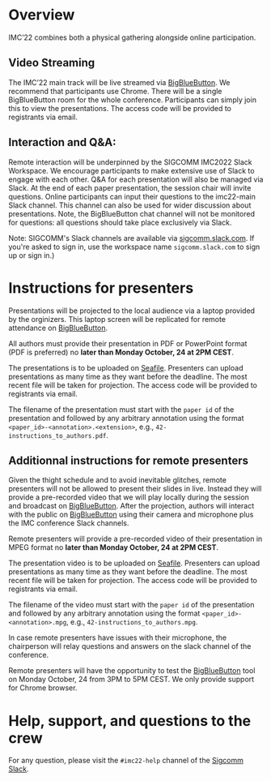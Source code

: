 # Overview

IMC’22 combines both a physical gathering alongside online participation. 

## Video Streaming
The IMC’22 main track will be live streamed via [BigBlueButton](https://bbb.unistra.fr/b/pas-cvz-7gm-czq). We recommend that participants use Chrome. There will be a single BigBlueButton room for the whole conference. Participants can simply join this to view the presentations. The access code will be provided to registrants via email.

## Interaction and Q&A:
Remote interaction will be underpinned by the SIGCOMM IMC2022 Slack Workspace. We encourage participants to make extensive use of Slack to engage with each other. Q&A for each presentation will also be managed via Slack. At the end of each paper presentation, the session chair will invite questions. Online participants can input their questions to the imc22-main Slack channel. This channel can also be used for wider discussion about presentations. Note, the BigBlueButton chat channel will not be monitored for questions: all questions should take place exclusively via Slack.

Note: SIGCOMM's Slack channels are available via [sigcomm.slack.com](http://sigcomm.slack.com). If you're asked to sign in, use the workspace name `sigcomm.slack.com` to sign up or sign in.)

# Instructions for presenters

Presentations will be projected to the local audience via a laptop provided by the orginizers. This laptop screen will be replicated for remote attendance on [BigBlueButton](https://bbb.unistra.fr/b/pas-cvz-7gm-czq).

All authors must provide their presentation in PDF or PowerPoint format (PDF is preferred) no **later than Monday October, 24 at 2PM CEST**.

The presentations is to be uploaded on [Seafile](https://seafile.unistra.fr/u/d/512fd5bafbde41619d13/). Presenters can upload presentations as many time as they want before the deadline. The most recent file will be taken for projection. The access code will be provided to registrants via email.

The filename of the presentation must start with the `paper id` of the presentation and followed by any arbitrary annotation using the format `<paper_id>-<annotation>.<extension>`, e.g., `42-instructions_to_authors.pdf`.

## Additionnal instructions for remote presenters

Given the thight schedule and to avoid inevitable glitches, remote presenters will not be allowed to present their slides in live. Instead they will provide a pre-recorded video that we will play locally during the session and broadcast on [BigBlueButton](https://bbb.unistra.fr/b/pas-cvz-7gm-czq). After the projection, authors will interact with the public on [BigBlueButton](https://bbb.unistra.fr/b/pas-cvz-7gm-czq) using their camera and microphone plus the IMC conference Slack channels.

Remote presenters will provide a pre-recorded video of their presentation in MPEG format no **later than Monday October, 24 at 2PM CEST**.

The presentation video is to be uploaded on [Seafile](https://seafile.unistra.fr/u/d/512fd5bafbde41619d13/). Presenters can upload presentations as many time as they want before the deadline. The most recent file will be taken for projection. The access code will be provided to registrants via email.

The filename of the video must start with the `paper id` of the presentation and followed by any arbitrary annotation using the format `<paper_id>-<annotation>.mpg`, e.g., `42-instructions_to_authors.mpg`.

In case remote presenters have issues with their microphone, the chairperson will relay questions and answers on the slack channel of the conference.

Remote presenters will have the opportunity to test the [BigBlueButton](https://bbb.unistra.fr/b/pas-cvz-7gm-czq) tool on Monday October, 24 from 3PM to 5PM CEST. We only provide support for Chrome browser.

# Help, support, and questions to the crew

For any question, please visit the `#imc22-help` channel of the [Sigcomm Slack](https://sigcomm.slack.com/archives/C0334CU4W15).
